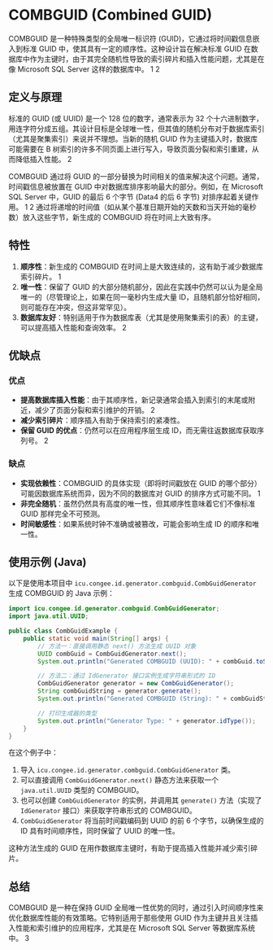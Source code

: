 # COMBGUID (Combined GUID)

COMBGUID 是一种特殊类型的全局唯一标识符 (GUID)，它通过将时间戳信息嵌入到标准 GUID 中，使其具有一定的顺序性。这种设计旨在解决标准 GUID 在数据库中作为主键时，由于其完全随机性导致的索引碎片和插入性能问题，尤其是在像 Microsoft SQL Server 这样的数据库中。 <mcreference link="https://jim.blacksweb.com/2017/01/23/comb-guid-what-is-it-and-why-should-i-use-it/" index="1">1</mcreference> <mcreference link="https://codingsight.com/combguid-generation-of-sql-server-friendly-guid-values-in-net-applications/" index="2">2</mcreference>

## 定义与原理

标准的 GUID (或 UUID) 是一个 128 位的数字，通常表示为 32 个十六进制数字，用连字符分成五组。其设计目标是全球唯一性，但其值的随机分布对于数据库索引（尤其是聚集索引）来说并不理想。当新的随机 GUID 作为主键插入时，数据库可能需要在 B 树索引的许多不同页面上进行写入，导致页面分裂和索引重建，从而降低插入性能。 <mcreference link="https://codingsight.com/combguid-generation-of-sql-server-friendly-guid-values-in-net-applications/" index="2">2</mcreference>

COMBGUID 通过将 GUID 的一部分替换为时间相关的值来解决这个问题。通常，时间戳信息被放置在 GUID 中对数据库排序影响最大的部分。例如，在 Microsoft SQL Server 中，GUID 的最后 6 个字节 (Data4 的后 6 字节) 对排序起着关键作用。 <mcreference link="https://jim.blacksweb.com/2017/01/23/comb-guid-what-is-it-and-why-should-i-use-it/" index="1">1</mcreference> <mcreference link="https://codingsight.com/combguid-generation-of-sql-server-friendly-guid-values-in-net-applications/" index="2">2</mcreference> 通过将递增的时间值（如从某个基准日期开始的天数和当天开始的毫秒数）放入这些字节，新生成的 COMBGUID 将在时间上大致有序。

## 特性

1.  **顺序性**：新生成的 COMBGUID 在时间上是大致连续的，这有助于减少数据库索引碎片。 <mcreference link="https://jim.blacksweb.com/2017/01/23/comb-guid-what-is-it-and-why-should-i-use-it/" index="1">1</mcreference>
2.  **唯一性**：保留了 GUID 的大部分随机部分，因此在实践中仍然可以认为是全局唯一的（尽管理论上，如果在同一毫秒内生成大量 ID，且随机部分恰好相同，则可能存在冲突，但这非常罕见）。
3.  **数据库友好**：特别适用于作为数据库表（尤其是使用聚集索引的表）的主键，可以提高插入性能和查询效率。 <mcreference link="https://codingsight.com/combguid-generation-of-sql-server-friendly-guid-values-in-net-applications/" index="2">2</mcreference>

## 优缺点

### 优点

- **提高数据库插入性能**：由于其顺序性，新记录通常会插入到索引的末尾或附近，减少了页面分裂和索引维护的开销。 <mcreference link="https://codingsight.com/combguid-generation-of-sql-server-friendly-guid-values-in-net-applications/" index="2">2</mcreference>
- **减少索引碎片**：顺序插入有助于保持索引的紧凑性。
- **保留 GUID 的优点**：仍然可以在应用程序层生成 ID，而无需往返数据库获取序列号。 <mcreference link="https://codingsight.com/combguid-generation-of-sql-server-friendly-guid-values-in-net-applications/" index="2">2</mcreference>

### 缺点

- **实现依赖性**：COMBGUID 的具体实现（即将时间戳放在 GUID 的哪个部分）可能因数据库系统而异，因为不同的数据库对 GUID 的排序方式可能不同。 <mcreference link="https://jim.blacksweb.com/2017/01/23/comb-guid-what-is-it-and-why-should-i-use-it/" index="1">1</mcreference>
- **非完全随机**：虽然仍然具有高度的唯一性，但其顺序性意味着它们不像标准 GUID 那样完全不可预测。
- **时间敏感性**：如果系统时钟不准确或被篡改，可能会影响生成 ID 的顺序和唯一性。

## 使用示例 (Java)

以下是使用本项目中 `icu.congee.id.generator.combguid.CombGuidGenerator` 生成 COMBGUID 的 Java 示例：

```java
import icu.congee.id.generator.combguid.CombGuidGenerator;
import java.util.UUID;

public class CombGuidExample {
    public static void main(String[] args) {
        // 方法一：直接调用静态 next() 方法生成 UUID 对象
        UUID combGuid = CombGuidGenerator.next();
        System.out.println("Generated COMBGUID (UUID): " + combGuid.toString());

        // 方法二：通过 IdGenerator 接口实例生成字符串形式的 ID
        CombGuidGenerator generator = new CombGuidGenerator();
        String combGuidString = generator.generate();
        System.out.println("Generated COMBGUID (String): " + combGuidString);

        // 打印生成器的类型
        System.out.println("Generator Type: " + generator.idType());
    }
}
```

在这个例子中：

1.  导入 `icu.congee.id.generator.combguid.CombGuidGenerator` 类。
2.  可以直接调用 `CombGuidGenerator.next()` 静态方法来获取一个 `java.util.UUID` 类型的 COMBGUID。
3.  也可以创建 `CombGuidGenerator` 的实例，并调用其 `generate()` 方法（实现了 `IdGenerator` 接口）来获取字符串形式的 COMBGUID。
4.  `CombGuidGenerator` 将当前时间戳编码到 UUID 的前 6 个字节，以确保生成的 ID 具有时间顺序性，同时保留了 UUID 的唯一性。

这种方法生成的 GUID 在用作数据库主键时，有助于提高插入性能并减少索引碎片。

## 总结

COMBGUID 是一种在保持 GUID 全局唯一性优势的同时，通过引入时间顺序性来优化数据库性能的有效策略。它特别适用于那些使用 GUID 作为主键并且关注插入性能和索引维护的应用程序，尤其是在 Microsoft SQL Server 等数据库系统中。 <mcreference link="https://stackoverflow.com/questions/1155454/performance-value-of-comb-guids" index="3">3</mcreference>
